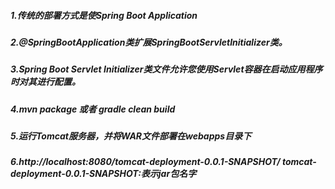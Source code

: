 ##### 1.传统的部署方式是使Spring Boot Application 

##### 2.@SpringBootApplication类扩展SpringBootServletInitializer类。

##### 3.Spring Boot Servlet Initializer类文件允许您使用Servlet容器在启动应用程序时对其进行配置。

##### 4.mvn package 或者 gradle clean build

##### 5.运行Tomcat服务器，并将WAR文件部署在webapps目录下

##### 6.http://localhost:8080/tomcat-deployment-0.0.1-SNAPSHOT/  tomcat-deployment-0.0.1-SNAPSHOT:表示jar包名字